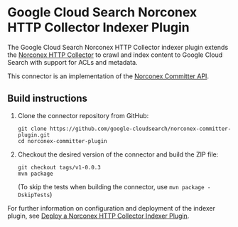 # Google Cloud Search Norconex HTTP Collector Indexer Plugin

The Google Cloud Search Norconex HTTP Collector indexer plugin extends the [Norconex HTTP Collector](https://www.norconex.com/collectors/collector-http/)
to crawl and index content to Google Cloud Search with support for ACLs and metadata.

This connector is an implementation of the [Norconex Committer API](https://www.norconex.com/collectors/committer-core/).

## Build instructions

1. Clone the connector repository from GitHub:
   ```
   git clone https://github.com/google-cloudsearch/norconex-committer-plugin.git
   cd norconex-committer-plugin
   ```

2. Checkout the desired version of the connector and build the ZIP file:
   ```
   git checkout tags/v1-0.0.3
   mvn package
   ```
   (To skip the tests when building the connector, use `mvn package -DskipTests`)

For further information on configuration and deployment of the indexer plugin, see
[Deploy a Norconex HTTP Collector Indexer
Plugin](https://developers.google.com/cloud-search/docs/guides/norconex-http-connector).
